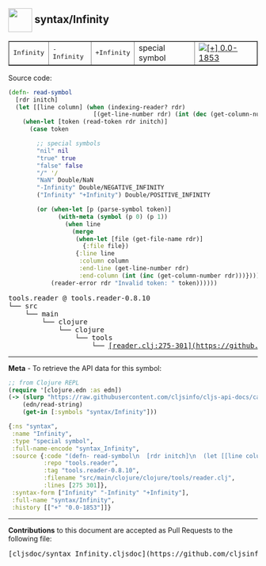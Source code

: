 ## <img width="48px" valign="middle" src="http://i.imgur.com/Hi20huC.png"> syntax/Infinity

 <table border="1">
<tr>
<td><samp>Infinity</samp></td><td><samp>-Infinity</samp></td><td><samp>+Infinity</samp></td>
<td>special symbol</td>
<td><a href="https://github.com/cljsinfo/cljs-api-docs/tree/0.0-1853"><img valign="middle" alt="[+] 0.0-1853" src="https://img.shields.io/badge/+-0.0--1853-lightgrey.svg"></a> </td>
</tr>
</table>






Source code:

```clj
(defn- read-symbol
  [rdr initch]
  (let [[line column] (when (indexing-reader? rdr)
                        [(get-line-number rdr) (int (dec (get-column-number rdr)))])]
    (when-let [token (read-token rdr initch)]
      (case token

        ;; special symbols
        "nil" nil
        "true" true
        "false" false
        "/" '/
        "NaN" Double/NaN
        "-Infinity" Double/NEGATIVE_INFINITY
        ("Infinity" "+Infinity") Double/POSITIVE_INFINITY

        (or (when-let [p (parse-symbol token)]
              (with-meta (symbol (p 0) (p 1))
                (when line
                  (merge
                   (when-let [file (get-file-name rdr)]
                     {:file file})
                   {:line line
                    :column column
                    :end-line (get-line-number rdr)
                    :end-column (int (inc (get-column-number rdr)))}))))
            (reader-error rdr "Invalid token: " token))))))
```

 <pre>
tools.reader @ tools.reader-0.8.10
└── src
    └── main
        └── clojure
            └── clojure
                └── tools
                    └── <ins>[reader.clj:275-301](https://github.com/clojure/tools.reader/blob/tools.reader-0.8.10/src/main/clojure/clojure/tools/reader.clj#L275-L301)</ins>
</pre>


---

__Meta__ - To retrieve the API data for this symbol:

```clj
;; from Clojure REPL
(require '[clojure.edn :as edn])
(-> (slurp "https://raw.githubusercontent.com/cljsinfo/cljs-api-docs/catalog/cljs-api.edn")
    (edn/read-string)
    (get-in [:symbols "syntax/Infinity"]))
```

```clj
{:ns "syntax",
 :name "Infinity",
 :type "special symbol",
 :full-name-encode "syntax_Infinity",
 :source {:code "(defn- read-symbol\n  [rdr initch]\n  (let [[line column] (when (indexing-reader? rdr)\n                        [(get-line-number rdr) (int (dec (get-column-number rdr)))])]\n    (when-let [token (read-token rdr initch)]\n      (case token\n\n        ;; special symbols\n        \"nil\" nil\n        \"true\" true\n        \"false\" false\n        \"/\" '/\n        \"NaN\" Double/NaN\n        \"-Infinity\" Double/NEGATIVE_INFINITY\n        (\"Infinity\" \"+Infinity\") Double/POSITIVE_INFINITY\n\n        (or (when-let [p (parse-symbol token)]\n              (with-meta (symbol (p 0) (p 1))\n                (when line\n                  (merge\n                   (when-let [file (get-file-name rdr)]\n                     {:file file})\n                   {:line line\n                    :column column\n                    :end-line (get-line-number rdr)\n                    :end-column (int (inc (get-column-number rdr)))}))))\n            (reader-error rdr \"Invalid token: \" token))))))",
          :repo "tools.reader",
          :tag "tools.reader-0.8.10",
          :filename "src/main/clojure/clojure/tools/reader.clj",
          :lines [275 301]},
 :syntax-form ["Infinity" "-Infinity" "+Infinity"],
 :full-name "syntax/Infinity",
 :history [["+" "0.0-1853"]]}

```

---

__Contributions__ to this document are accepted as Pull Requests to the following file:

 <pre>
[cljsdoc/syntax_Infinity.cljsdoc](https://github.com/cljsinfo/cljs-api-docs/blob/master/cljsdoc/syntax_Infinity.cljsdoc)
</pre>

